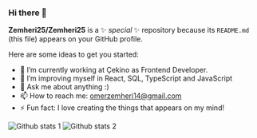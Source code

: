 ### Hi there 👋

**Zemheri25/Zemheri25** is a ✨ _special_ ✨ repository because its `README.md` (this file) appears on your GitHub profile.

Here are some ideas to get you started:

- 🔭 I’m currently working at Çekino as Frontend Developer.
- 🤔 I’m improving myself in React, SQL, TypeScript and JavaScript
- 💬 Ask me about anything :)
- 📫 How to reach me: omerzemheri14@gmail.com
- ⚡ Fun fact: I love creating the things that appears on my mind!


![Github stats 1](https://github-readme-stats.vercel.app/api?username=Zemheri25&show_icons=true&theme=gradient) 
![Github stats 2](https://github-readme-stats.vercel.app/api?username=Zemheri25&show_icons=true&theme=radical)



